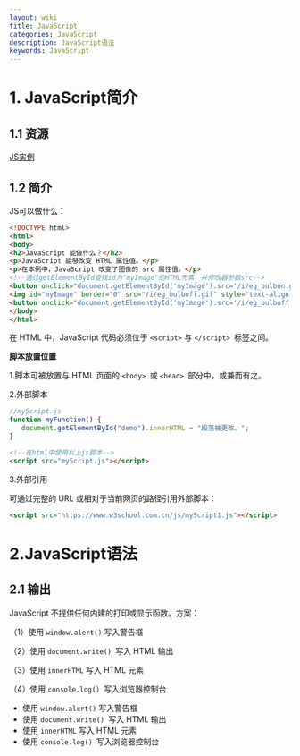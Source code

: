 ```yaml
---
layout: wiki
title: JavaScript
categories: JavaScript
description: JavaScript语法
keywords: JavaScript
---
```


# 1. JavaScript简介

## 1.1 资源

[JS实例](<http://www.w3school.com.cn/js/js_examples.asp>)

## 1.2 简介

JS可以做什么：

```html
<!DOCTYPE html>
<html>
<body>
<h2>JavaScript 能做什么？</h2>
<p>JavaScript 能够改变 HTML 属性值。</p>
<p>在本例中，JavaScript 改变了图像的 src 属性值。</p>
<!--通过getElementById查找id为"myImage"的HTML元素，并修改器参数src-->
<button onclick="document.getElementById('myImage').src='/i/eg_bulbon.gif'">开灯</button>
<img id="myImage" border="0" src="/i/eg_bulboff.gif" style="text-align:center;">
<button onclick="document.getElementById('myImage').src='/i/eg_bulboff.gif'">关灯</button>
</body>
</html>
```

在 HTML 中，JavaScript 代码必须位于 `<script>` 与 `</script> `标签之间。

**脚本放置位置**

1.脚本可被放置与 HTML 页面的 `<body> `或 `<head> `部分中，或兼而有之。

2.外部脚本

```js
//myScript.js
function myFunction() {
   document.getElementById("demo").innerHTML = "段落被更改。";
}
```

```html
<!--在html中使用以上js脚本-->
<script src="myScript.js"></script>
```

3.外部引用

可通过完整的 URL 或相对于当前网页的路径引用外部脚本：

```html
<script src="https://www.w3school.com.cn/js/myScript1.js"></script>
```

# 2.JavaScript语法

## 2.1 输出

JavaScript 不提供任何内建的打印或显示函数。方案：

（1）使用 `window.alert()` 写入警告框

（2）使用 `document.write() `写入 HTML 输出

（3）使用 `innerHTML` 写入 HTML 元素

（4）使用 `console.log() `写入浏览器控制台



- 使用 `window.alert()` 写入警告框
- 使用 `document.write() `写入 HTML 输出
- 使用 `innerHTML` 写入 HTML 元素
- 使用 `console.log() `写入浏览器控制台